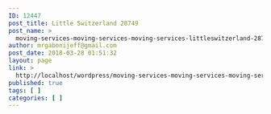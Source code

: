 ```yaml
---
ID: 12447
post_title: Little Switzerland 28749
post_name: >
  moving-services-moving-services-moving-services-littleswitzerland-28749
author: mrgabonijeff@gmail.com
post_date: 2018-03-28 01:51:32
layout: page
link: >
  http://localhost/wordpress/moving-services-moving-services-moving-services-littleswitzerland-28749/
published: true
tags: [ ]
categories: [ ]
---
```

